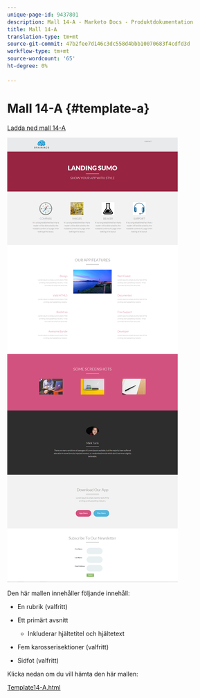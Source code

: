 ```yaml
---
unique-page-id: 9437801
description: Mall 14-A - Marketo Docs - Produktdokumentation
title: Mall 14-A
translation-type: tm+mt
source-git-commit: 47b2fee7d146c3dc558d4bbb10070683f4cdfd3d
workflow-type: tm+mt
source-wordcount: '65'
ht-degree: 0%

---
```



# Mall 14-A {#template-a}

[Ladda ned mall 14-A](http://docs.marketo.com/download/attachments/9437801/template-14a.html?version=1&amp;modificationdate=1438980173000&amp;api=v2)

![](assets/image2015-8-11-15-3a9-3a52.png)

Den här mallen innehåller följande innehåll:

* En rubrik (valfritt)
* Ett primärt avsnitt

   * Inkluderar hjältetitel och hjältetext

* Fem karosserisektioner (valfritt)
* Sidfot (valfritt)

Klicka nedan om du vill hämta den här mallen:

[Template14-A.html](http://docs.marketo.com/download/attachments/9437801/template-14a.html?version=1&amp;modificationdate=1438980173000&amp;api=v2)
